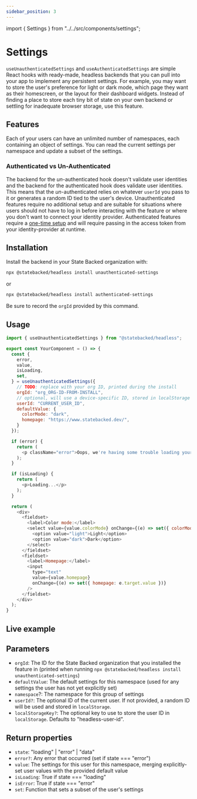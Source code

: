 ```yaml
---
sidebar_position: 3
---
```

import { Settings } from "../../src/components/settings";

# Settings

`useUnauthenticatedSettings` and `useAuthenticatedSettings` are simple React hooks with ready-made, headless backends that you can pull into your app to implement any persistent settings.
For example, you may want to store the user's preference for light or dark mode, which page they want as their homescreen, or the layout for their dashboard widgets.
Instead of finding a place to store each tiny bit of state on your own backend or settling for inadequate browser storage, use this feature.

## Features

Each of your users can have an unlimited number of namespaces, each containing an object of settings. You can read the current settings per namespace and update a subset of the settings.

### Authenticated vs Un-Authenticated

The backend for the *un*-authenticated hook doesn't validate user identities and the backend for the authenticated hook does validate user identities.
This means that the *un*-authenticated relies on whatever `userId` you pass to it or generates a random ID tied to the user's device.
Unauthenticated features require no additional setup and are suitable for situations where users should not have to log in before interacting with the feature or where you don't want to connect your identity provider.
Authenticated features require a [one-time setup](../authentication.md) and will require passing in the access token from your identity-provider at runtime.

## Installation

Install the backend in your State Backed organization with:
```bash
npx @statebacked/headless install unauthenticated-settings
```

or

```bash
npx @statebacked/headless install authenticated-settings
```

Be sure to record the `orgId` provided by this command.

## Usage

```javascript
import { useUnauthenticatedSettings } from "@statebacked/headless";

export const YourComponent = () => {
  const {
    error,
    value,
    isLoading,
    set,
  } = useUnauthenticatedSettings({
    // TODO: replace with your org ID, printed during the install
    orgId: "org_ORG-ID-FROM-INSTALL",
    // optional, will use a device-specific ID, stored in localStorage if not provided
    userId: "CURRENT_USER_ID",
    defaultValue: {
      colorMode: "dark",
      homepage: "https://www.statebacked.dev/",
    }
  });

  if (error) {
    return (
      <p className="error">Oops, we're having some trouble loading your settings.</p>
    );
  }

  if (isLoading) {
    return (
      <p>Loading...</p>
    );
  }

  return (
    <div>
      <fieldset>
        <label>Color mode:</label>
        <select value={value.colorMode} onChange={(e) => set({ colorMode: e.target.value })}>
          <option value="light">Light</option>
          <option value="dark">Dark</option>
        </select>
      </fieldset>
      <fieldset>
        <label>Homepage:</label>
        <input
          type="text"
          value={value.homepage}
          onChange={(e) => set({ homepage: e.target.value })}
        />
      </fieldset>
    </div>
  );
}
```

## Live example

<Settings />

## Parameters

- `orgId`: The ID for the State Backed organization that you installed the feature in (printed when running `npx @statebacked/headless install unauthenticated-settings`)
- `defaultValue`: The default settings for this namespace (used for any settings the user has not yet explicitly set)
- `namespace`?: The namespace for this group of settings
- `userId?`: The optional ID of the current user. If not provided, a random ID will be used and stored in `localStorage`.
- `localStorageKey?`: The optional key to use to store the user ID in `localStorage`. Defaults to "headless-user-id".

## Return properties

- `state`: "loading" | "error" | "data"
- `error?`: Any error that occurred (set if state === "error")
- `value`: The settings for this user for this namespace, merging explicitly-set user values with the provided default value
- `isLoading`: True if state === "loading"
- `isError`: True if state === "error"
- `set`: Function that sets a subset of the user's settings
